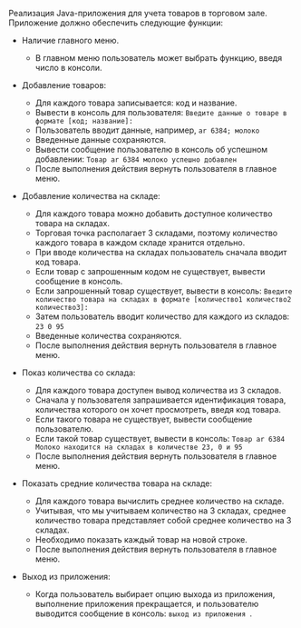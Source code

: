 Реализация Java-приложения для учета товаров в торговом зале. Приложение должно обеспечить следующие функции:

- Наличие главного меню.
	- В главном меню пользователь может выбрать функцию, введя число в консоли.

- Добавление товаров:
	- Для каждого товара записывается: код и название.
	- Вывести в консоль для пользователя: `Введите данные о товаре в формате [код; название]:`
	- Пользователь вводит данные, например, `ar 6384; молоко`
	- Введенные данные сохраняются.
	- Вывести сообщение пользователю в консоль об успешном добавлении: `Товар ar 6384 молоко успешно добавлен `
	- После выполнения действия вернуть пользователя в главное меню.

- Добавление количества на складе:
	- Для каждого товара можно добавить доступное количество товара на складах.
	- Торговая точка располагает 3 складами, поэтому количество каждого товара в каждом складе хранится отдельно.
	- При вводе количества на складах пользователь сначала вводит код товара.
	- Если товар с запрошенным кодом не существует, вывести сообщение в консоль.
	- Если запрошенный товар существует, вывести в консоль: `Введите количество товара на складах в формате [количество1 количество2 количество3]: `
	- Затем пользователь вводит количество для каждого из складов: `23 0 95`
	- Введенные количества сохраняются.
	- После выполнения действия вернуть пользователя в главное меню.

- Показ количества со склада:
	- Для каждого товара доступен вывод количества из 3 складов.
	- Сначала у пользователя запрашивается идентификация товара, количества которого он хочет просмотреть, введя код товара.
	- Если такого товара не существует, вывести сообщение пользователю.
	- Если такой товар существует, вывести в консоль: `Товар ar 6384 Молоко находится на складах в количестве 23, 0 и 95`
	- После выполнения действия вернуть пользователя в главное меню.

- Показать средние количества товара на складе:
	- Для каждого товара вычислить среднее количество на складе.
	- Учитывая, что мы учитываем количество на 3 складах, среднее количество товара представляет собой среднее количество на 3 складах.
	- Необходимо показать каждый товар на новой строке.
	- После выполнения действия вернуть пользователя в главное меню.

- Выход из приложения:
	- Когда пользователь выбирает опцию выхода из приложения, выполнение приложения прекращается, и пользователю выводится сообщение в консоль: `выход из приложения `.
